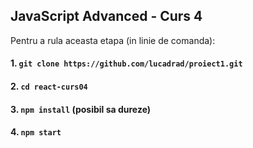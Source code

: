 ## JavaScript Advanced - Curs 4

Pentru a rula aceasta etapa (in linie de comanda):

#### 1. `git clone https://github.com/lucadrad/proiect1.git`

#### 2. `cd react-curs04`

#### 3. `npm install` (posibil sa dureze)

#### 4. `npm start`
